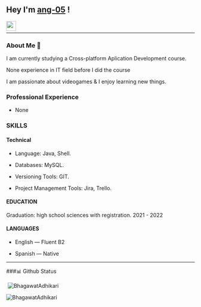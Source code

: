 ## Hey I'm [ang-05](https://github.com/ang-05) !

<a href="mailto:arogel8@alu.ucam.edu">
  <img align="left" width="26px" src="https://cdn.jsdelivr.net/npm/simple-icons@v3/icons/gmail.svg" />
</a>&nbsp; &nbsp; &nbsp; &nbsp;

<hr>

### About Me 🚀

<p>I am currently studying a Cross-platform Aplication Development course.</p>
<p> None experience in IT field before I did the course </p>

I am passionate about videogames & I enjoy learning new things. 

### Professional Experience

- None

### SKILLS

#### Technical

- Language: Java, Shell.

- Databases: MySQL.

- Versioning Tools: GIT.

- Project Management Tools: Jira, Trello.

#### EDUCATION
Graduation: high school sciences with registration. 2021 - 2022

#### LANGUAGES 

- English — Fluent B2

- Spanish — Native
  
<hr>

###📊 Github Status

<p>&nbsp;<img align="center" src="https://github-readme-stats.vercel.app/api?username=BhagawatAdhikari&show_icons=true&theme=dracula&locale=en" alt="BhagawatAdhikari" /></p>

<p><img align="center" src="https://github-readme-streak-stats.herokuapp.com/?user=BhagawatAdhikari&theme=dracula&" alt="BhagawatAdhikari" /></p>

